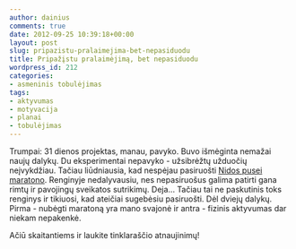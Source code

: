 ```yaml
---
author: dainius
comments: true
date: 2012-09-25 10:39:18+00:00
layout: post
slug: pripazistu-pralaimejima-bet-nepasiduodu
title: Pripažįstu pralaimėjimą, bet nepasiduodu
wordpress_id: 212
categories:
- asmeninis tobulėjimas
tags:
- aktyvumas
- motyvacija
- planai
- tobulėjimas
---
```


Trumpai: 31 dienos projektas, manau, pavyko. Buvo išmėginta nemažai naujų dalykų. Du eksperimentai nepavyko - užsibrėžtų užduočių neįvykdžiau. Tačiau liūdniausia, kad nespėjau pasiruošti [Nidos pusei maratono](http://30dienu.lt/planai-nidos-puse-maratono/). Renginyje nedalyvausiu, nes nepasiruošus galima patirti gana rimtų ir pavojingų sveikatos sutrikimų. Deja... Tačiau tai ne paskutinis toks renginys ir tikiuosi, kad ateičiai sugebėsiu pasiruošti. Dėl dviejų dalykų. Pirma - nubėgti maratoną yra mano svajonė ir antra - fizinis aktyvumas dar niekam nepakenkė.

Ačiū skaitantiems ir laukite tinklaraščio atnaujinimų!
